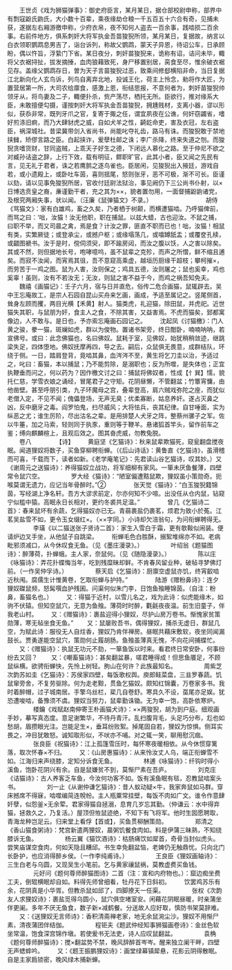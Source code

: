 <!-- { "loadSidebar": true } -->
　　王世贞《戏为狮猫弹事》：御史府臣言，某月某日，据仓部校尉申称，部界中有剽寇鼢氏鼩氏，大小数十百辈，乘夜缘劫仓粮一千五百五十六合有奇，见捕未获，遂据左右厢游徼申称，少府衣帛，夜不知何人盗去一百余事，践啮损二百余事。右前件地方，俱系刺奸大将军执金吾苗狻猊所领，某月某日，复据故，纳言以白衣领职鹦鹉息男吉了，诣台诉列，称故父鹦鹉，蒙天子异恩，待诏公车，日承顾盼，偶以忤旨，浮絷门下省。某日夜分，刺奸苗狻猊来，诡称有诏，诘问未毕，輙将父衣裾挦扯，拔发摘捶，血肉狼藉致死，身尸移置别居，脔食至尽，惟余破衣裾见存。盖缘父鹦鹉存日，曽为天子言苗狻猊过恶，致乘间修郄横陷非命，当日复据江北新向化人玄鸟诉，列鸟自离弃北地，投诚王化，荷主上怜念，勑将作大匠，为置营居第一所，大司农给廪食，感激上恩，衔结思报，不意何者为，刺奸苗狻猊帅领牙从，将鸟妻及二子，輙便扑杀，赀产荡尽，栖托无所。臣欲行，推对缘系大臣，未敢擅便勾摄，谨按刺奸大将军执金吾苗狻猊，拥尰贱材，支离小器，谬以形似，获忝非常，既列牙爪之官，复寄于掫之任，谓宜夙夜在公谯，何奸窃蠲省，嗜好煎涤旧痾，而乃大肆豺虎之威，自如犬羊之性，齮龁命吏，害及衣冠，左右盗臣，祸深城社。昔梁冀带剑入省尚书，尚能叱夺礼齿，路马有诛。而狻猊敢于禁地挟雠，矫僇言路之臣。白起挟诈，爰孽杜邮之诛；李广杀降，终来失道之刎。而狻猊贪嗜货财，甘同盗贼，上乖天子好生之德，下闭远人慕化之路。至于仲尼不欲之对臧孙诘盗之辞，上行下效，载有明征，鳏职旷官，此其小者，臣又闻之先民有言，见无礼于君者，诛之若鹰鹯之逐鸟雀也。臣居闲，见狻猊出入掖廷，游戏自若，或小遗殿上，或卧吐车茵，喜则揺尾，怒则张牙，恶不可极，渐不可长。臣谨以劾，请以见事免狻猊所居，官收付廷尉法狱治，事见阙仍下三公尚书仆射，以×日博选贲皇之裔，亷谨勤干者，充之其为××，貌者置勿用，一面督捕鼢鼩诸党，及根究两厢失事，状以闻。（汪廉《鼠弹猫文》不录。）
　　　　
　　
　　胡侍《骂猫文》：家有白雄鸡，畜之久矣，乃者栖于树颠，而横遭猫啮。乃呼猫俾前，而骂之曰：‘咄，汝猫！汝无他职，职在捕鼠。以兹大蜡，古也迎汝。不鼠之捕，曰职不举，而又司晨之禽，焉是食？计汝之罪，匪直不职而已也！咄，汝猫！相鼠有类，实繁厥徒；或登承尘，或撼户枢；或缘塌荡几，或噏罇舐盂；或覆奁孔椟，或齰图褫书。汝于是时，傥伺须臾，即不踰房闼，而汝之腹以饫，人之害以除矣。其或不然，则但据地长号，咆哮噫呜，虽不鼠辈之克殄，而声之所慴，鲜不缩且逋矣。而寂不汝闻，而宵焉其徂，吾不意窥高乘虚，越垣历厨缘干超枝；攀柯摧×，而劳苦于一鸡之图。鼠为人害，汝则保之；鸡具五德，汝则屠之；鼠也奚幸，鸡也奚辜！虽则，汝有不若汝无；无汝，则鼠之害不益于今，而鸡之祸吾知免夫。
　　魏禧《画猫记》：壬子六月，宿与日并直危，俗传二危合画猫，鼠辄辟去。吴中王忘庵故工，是宗人石园自昆山买舟来乞画，画成，予适至属记之。竖尾侧首，耸身左顾而攫，两目光横【禾黄】射人。猫类虎，礼迎猫，除田鼠，并虎祀。近世猫失其职，与鼠朋为奸，食主人之食，不除其害，又益害焉。不虎而猫矣，郅都寓像边，人不敢与。是日也，予亦索忘庵画石园记之。
　　沈起凤《讨猫檄》：门人黄之骏，豢一猫，斑斓如虎，群以为俊物。置诸书架旁，终日酣卧，喃喃呐呐，若宣佛号。或曰：此念佛猫也，名曰佛奴。鼠耗于室，见佛奴，始犹稍稍敛迹，继跳梁失足，四体堕地。佛奴抚摩再四，导之去。嗣后，众鼠俱无畏意，成群结队，环绕于侧。一日，踏肩登背，竟啮其鼻，血涔涔不至，黄生将乞刀圭以治，予适过之，叱曰：畜猫，本以捕鼠；乃不能剪除，是溺职也；反为所噬，是失体也；正宜执鞭垂而问之，何以药为？因作檄文讨之曰：捕鼠将佛奴者，性成【忄巽】懦，貌托仁慈，学雪衣娘之诵经，冒尾君子之守矩。花阴昼懒，不管翻盆；竹簟宵慵，由他凿壁。甚至呼朋引类，九子环魔母之宫，叠辈登高，肩六贼戏弥陀之座，而犹似老僧入定，不见不闻；傀儡登场，无声无臭；优柔寡断，姑息养奸。遂占灭鼻之凶，反中磨牙之毒。阎罗怕鬼，扫尽威风；大将怯兵，丧其纪律。自甘唾面，实为纵恶之尤；谁生厉阶，尽出沽名之辈。是用排楚人犬牙之阵，整蔡州骡子之军。佐以牛箠，加之马索，轻则同于执豕，重则等于鞭羊。悬诸狐首竿头，留作前车之鉴；缚向麒麟楦上，且观后效之。图其奋虎威，勿教兔脱。  
　　卷八
　　
　　【诗】
　　黄庭坚《乞猫诗》：秋来鼠辈欺猫死，窥瓮翻盘搅夜眠。闻道狸奴将数子，买鱼穿柳聘衔蝉。（《后山诗话》：黄鲁直《乞猫诗》，虽滑稽而可喜，千载而下，读者如新。《老学庵笔记》：先君读山谷乞猫诗，叹其妙。）又《谢周元之送猫诗》：养得猫奴立战功，将军细柳有家风。一箪未厌鱼餐薄，四壁常令鼠穴空。
　　
　　罗大经《猫诗》：“陋室偏遭黠鼠欺，狸奴虽小策勋奇。扼喉莫谓无遗力，应记当年骨醉时。”②
　　
　　张天觉《猫诗》：“白玉狻猊籍锦茵，写经湖上净名轩。吾方大谬求前定，尔亦何知不少喧。出没任从仓内鼠，钻窥宁似槛中猿。高眠永日长相对，更约冬裘共足温。”
　　
　　曾几《乞猫诗二首》：春来鼠坏有余蔬，乞得猫奴亦已无。青蒻裹盐仍裹茗，烦君为致小於菟。江茗吴盐雪不如，更令玉女缀红×。（××字同。）小诗却欠涪翁句，为问衔蝉聘得无。
　　
　　李璜《以二猫送张子贤诗二首》：家生入雪白于霜，更有欹鞍似闹装。便请炉边叉手坐，从他鼠子自跳梁。
　　衔蝉毛色白胜酥，搦絮堆绵亦不如。老病毗邪须减口，从今休叹食无鱼。（见《墨庄漫录》。）
　　
　　叶绍翁《题猫图诗》：醉薄荷，扑蝉蛾。主人家，奈鼠何。（见《随隐漫录》。）
　　
　　陈以庄《咏猫诗》：弄花扑蝶悔当年，吃到残糜昧却鲜。不肯春风留业种，破毡寻梦佛灯前。（一作吴仲孚诗。）
　　
　　蔡天启《乞猫诗》：厨廪空虚鼠亦饥，终宵齩啮近秋闱。腐儒生计惟黄卷，乞取衔蝉与护持。”
　　
　　陆游《赠粉鼻诗》：连夕狸奴磔鼠频，怒髯噀血护残囷。问渠何似朱门李，日饱鱼飱睡锦茵。（自注：粉鼻，畜猫名也。）
　　又：得猫于近村，以雪儿名之，戏为此诗：似虎能缘木，如驹不伏辕。但知空鼠穴，无意为鱼飱。薄荷时时醉，氍毹夜夜温。前生旧童子，伴我老山村。
　　又：《赠猫诗》：裹盐迎得小狸奴，尽护山房万卷书。惭愧家贫策勋薄，寒无毡坐食无鱼。”
　　又：鼠屡败吾书，偶得狸奴，捕杀无虚日，群鼠几空，为赋此诗：服役无人自炷香，狸奴乃肯伴禅房。昼眠共藉床敷软，夜坐同闻漏鼓长。贾勇遂能空鼠穴，策勋何止履胡肠。鱼飱虽薄真无愧，不向花间捕蝶忙。
　　又：《赠猫诗》：执鼠无功元不劾，一箪鱼饭以时来。看君终日常安卧，何事纷纷去又回？
　　又：《嘲畜猫诗》：甚矣翻盆暴，嗟君睡得成！但思鱼餍足，不顾鼠纵横。欲骋衔蝉快，先怜上树轻。朐山在何许？此族最知名。 
　　
　　周紫芝次韵苏如圭《乞猫诗》：苏侯家四壁，每饭歌权舆。庾郎鲑菜盘，三韭罗春蔬。饥鼠窜旁舍，不复劳驱除。何为走老黥，贯鱼乞猫奴。颇知红锦囊，万卷家多书。我时着醉帽，过子城南居。手擎乌丝栏，棐几自卷舒。寒具久不设，虿尾亦足娱。犹恐遭唆啮，备豫须不虞。狸奴当努力，鼠辈勤诛锄。无为幸一饱，高卧依寒炉。
　　
　　楼鑰《戏赋赵南伸寄王朴画猫犬诗》：××两狻猊，胡为到户庭。细观画手妙，摹写真态度。意足谢繁华，不待丹青汗。乱扫腹背毛，头足巧分布，尨也如愁胡，眉攒眼光注。岂能足生×，垂耳纷败絮。掉尾固自若，狸奴为惊惧。侧耳实畏之，冲目犹敢怒。诚知取形似，不吠亦不哺。对之辄一笑，聊用慰沉痼。
　　
　　张良臣《祝猫诗》：江上孤篷雪压时，每怀寒夜暖相依。从今休惯穿篱落，取次怀春×不归。
　　又：《山房惠猫诗》：从来怜汝丈人乌，端正衔蝉雪不如。江海归来声绕膝，定知分诉食无鱼。
　　
　　林逋《咏猫诗》：纤钩时得小溪鱼，饱卧花阴兴有余。自是鼠嫌贫不到，莫惭尸素在吾庐。
　　
　　刘克庄《诘猫诗》：古人养客乏车鱼，今汝何功客不如。饭有溪鱼眠有毯，忍教鼠啮案头书。
　　
　　刘一止《从谢仲谦乞猫诗》：昔人蚁动疑×牛，我家奔鼠如马群。穿床撼席不得寐，啮噬编简连帨帉。主人瓶粟常挂壁，每饭不肉如广文。谁令作意肆奸孽，似怨釜×无余荤。君家得猫自拯溺，息育几岁忘其勤。（仲谦云：水中得弃猫，拯救久之，乃复活。）屋顶但恠鼠迹绝，不知下有飞将军。他时生囡愿聘取，青海龙种岂足云。归来堂上看俘【首或】，买鱼贯柳酬策勋。
　　
　　郑清之《香山猫食粥诗》：梵宫新遣两狸奴，晨粥饥餐食肉如。料是伊蒲三昧熟，不知绕膝诉无鱼。
　　
　　杨云翼《猫饮酒诗》：枯肠痛饮如犀首，奇骨当封似虎头。尝笑庙谋空食肉，何如天隐且糟邱。书生幸免翻盆恼，老婢仍无触鼎忧。只向北门长卧护，也应消得醉乡侯。（一作李纯甫诗。） 
　　
　　王良臣《狸奴画轴诗》：三生白老与乌圆，又现吴生小笔前。乞与黄家禳鼠祸，莫教虚费买鱼钱。
　　
　　元好问《题何尊师醉猫图诗》二首（注：宣和内府物也。）：窟边痴坐费工夫，倒辊横眠却自如。料得先师曾细看，牡丹花下日斜初。
　　饮罢鸡苏乐有余，花阴真是小华胥。但教杀鼠如邱了，四脚撩天一任渠。
　　
　　张权《次韵友人求狸奴诗》：裹盐觅得乌圆小，鼠穴俱空堵室安。闲藉花阴眠昼暖，时亲蒲坐伴更阑。多年不厌无鱼食，数子新×减鹤餐。分送故人应好取，慎防书架莫辞难。
　　又：《送狸奴无言师诗》：香积清斋禅老家，地无余鼠涴尘沙。狸奴不用惭尸素，清夜蒲团伴结伽。
　　
　　程钜夫《题武仲经知事狮猫画卷诗》：金丝色软坐常温，饱食深宫锦作墩。若使爰书无法吏，诗人应叹鼠翻盆。
　　
　　袁桷《题何尊师醉猫诗》：搅×翻盆势不禁，晚风辞醉首岑岑。醒来独立阑干畔，四壁无声蟋蟀吟。
　　又：《题王振鹏狸奴诗》：画堂绿幕镇犀悬，花影云阴得散眠。自是主家扃锁密，晚风绿木捕新蝉。
